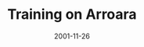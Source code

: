 ---
mission_id: arroara
editorsChoice: 
title: "Training on Arroara"
authors: 
    - "Jedi Cheddar"
date: 2001-11-26
filename: "arroara.zip"
description: "I made this to be a training facility to better up my skills as a DF fan. I also added other stuff (the cantina/bar room downstairs, and the gallery) just because I felt like it. So basically it's a way of me learning INF and other aspects of building a level."
cover:
levelReplaced:	SECBASE
difficulty: no
bm:	yes
fme: yes
wax: yes
three_do: no
voc: yes
gmd: no
vue: no
lfd: no
base: "New level from scratch" 
editors: "WDFUSE 2.00"

---